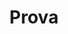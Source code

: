 ---
title: "Prova"
upcoming: []
event_type: "Prova"
description: 10-16 Sept 2024 <br> Italy
event:
  - name: "Prova1"
    organisers: []
    teachers: []
    venue: Upcoming
    event_date: 2024/09/10-16
    state: closed
---